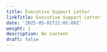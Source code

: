 ```yaml
---
title: Executive Support Letter
linkTitle: Executive Support Letter
date: '2025-05-01T21:05:00Z'
weight: 1
description: No content
draft: false
---
```



